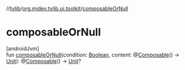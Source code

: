 //[tvlib](../../index.md)/[org.mjdev.tvlib.ui.toolkit](index.md)/[composableOrNull](composable-or-null.md)

# composableOrNull

[androidJvm]\
fun [composableOrNull](composable-or-null.md)(condition: [Boolean](https://kotlinlang.org/api/latest/jvm/stdlib/kotlin/-boolean/index.html), content: @[Composable](https://developer.android.com/reference/kotlin/androidx/compose/runtime/Composable.html)() -&gt; [Unit](https://kotlinlang.org/api/latest/jvm/stdlib/kotlin/-unit/index.html)): @[Composable](https://developer.android.com/reference/kotlin/androidx/compose/runtime/Composable.html)() -&gt; [Unit](https://kotlinlang.org/api/latest/jvm/stdlib/kotlin/-unit/index.html)?
